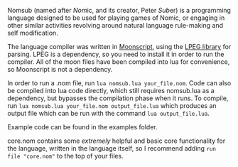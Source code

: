 Nomsub (named after *Nom*ic, and its creator, Peter *Sub*er) is a programming language
designed to be used for playing games of Nomic, or engaging in other similar activities
revolving around natural language rule-making and self modification.

The language compiler was written in [Moonscript](http://moonscript.org/), using the
[LPEG library](http://www.inf.puc-rio.br/~roberto/lpeg/) for parsing. LPEG is a dependency,
so you need to install it in order to run the compiler. All of the moon files have been
compiled into lua for convenience, so Moonscript is not a dependency.

In order to run a .nom file, run `lua nomsub.lua your_file.nom`. Code can also be compiled
into lua code directly, which still requires nomsub.lua as a dependency, but bypasses the
compilation phase when it runs. To compile, run `lua nomsub.lua your_file.nom output_file.lua`
which produces an output file which can be run with the command `lua output_file.lua`.

Example code can be found in the examples folder.

core.nom contains some *extremely* helpful and basic core functionality for the language,
written in the language itself, so I recommend adding `run file "core.nom"` to the top of
your files.
